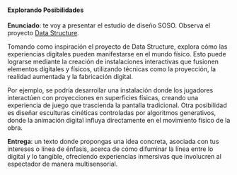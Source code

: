 #### Explorando Posibilidades

**Enunciado**: te voy a presentar el estudio de diseño SOSO. Observa el proyecto 
[Data Structure](https://www.sosolimited.com/work/data-structure/).

Tomando como inspiración el proyecto de Data Structure, explora cómo las experiencias 
digitales pueden manifestarse en el mundo físico. Esto puede lograrse mediante la creación de instalaciones interactivas que fusionen elementos digitales y físicos, utilizando técnicas como la proyección, la realidad aumentada y la fabricación digital.

Por ejemplo, se podría desarrollar una instalación donde los jugadores interactúen 
con proyecciones en superficies físicas, creando una experiencia de juego que 
trascienda la pantalla tradicional. Otra posibilidad es diseñar esculturas cinéticas controladas por algoritmos generativos, donde la animación digital influya directamente en el movimiento físico de la obra.

**Entrega**: un texto donde propongas una idea concreta, asociada con tus intereses o línea de énfasis, 
acerca de cómo difuminar la línea entre lo digital y lo tangible, ofreciendo experiencias inmersivas que involucren al espectador de manera multisensorial.
